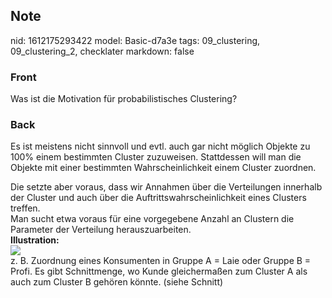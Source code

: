 ## Note
nid: 1612175293422
model: Basic-d7a3e
tags: 09_clustering, 09_clustering_2, checklater
markdown: false

### Front
Was ist die Motivation für probabilistisches Clustering?

### Back
Es ist meistens nicht sinnvoll und evtl. auch gar nicht möglich
Objekte zu 100% einem bestimmten Cluster zuzuweisen. Stattdessen
will man die Objekte mit einer bestimmten Wahrscheinlichkeit einem
Cluster zuordnen.
<div>
  Die setzte aber voraus, dass wir Annahmen über die Verteilungen
  innerhalb der Cluster und auch über die
  Auftrittswahrscheinlichkeit eines Clusters treffen.
</div>
<div>
  Man sucht etwa voraus für eine vorgegebene Anzahl an Clustern die
  Parameter der Verteilung herauszuarbeiten.
</div>
<div>
  <b>Illustration:</b>
</div>
<div><img src=
"paste-a3a0528e83f0aee246650100d28fb1b34ece022c.jpg"></div>
<div>
  z. B. Zuordnung eines Konsumenten in Gruppe A = Laie oder Gruppe
  B = Profi. Es gibt Schnittmenge, wo Kunde gleichermaßen zum
  Cluster A als auch zum Cluster B gehören könnte. (siehe Schnitt)
</div>
